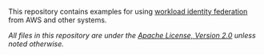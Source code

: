 This repository contains examples for using 
[workload identity federation](https://cloud.google.com/iam/docs/workload-identity-federation)
from AWS and other systems.

_All files in this repository are under the
[Apache License, Version 2.0](LICENSE.txt) unless noted otherwise._
